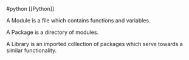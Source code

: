 #python [[Python]]

A Module is a file which contains functions and variables. 

A Package is a directory of modules.

A Library is an imported collection of packages which serve towards a similar functionality.


